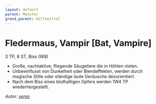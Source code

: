 ```yaml
---
layout: default
parent: Monster
grand_parent: Hilfsmittel
---
```


# Fledermaus, Vampir [Bat, Vampire]
3 TP, 8 ST, Biss (W8)
- Große, nachtaktive, fliegende Säugetiere die in Höhlen nisten.
- Unbeeinflusst von Dunkelheit oder Blendeffekten, werden durch magische Stille oder ständige laute Geräusche desorientiert.
- Nach dem Biss eines bluthaltigen Opfers werden 1W4 TP wiederhergestellt.

*Autor: [xenio](https://xenioinabottle.blogspot.com)*
